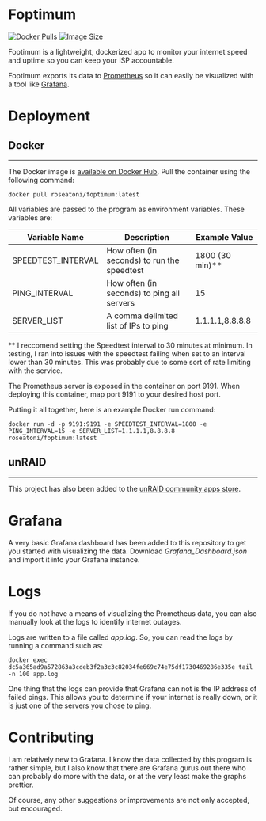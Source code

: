 # Foptimum

[![Docker Pulls](https://badgen.net/docker/pulls/roseatoni/foptimum?icon=docker&label=pulls)](https://hub.docker.com/r/roseatoni/foptimum)
[![Image Size](https://badgen.net/docker/size/roseatoni/foptimum?icon=docker&label=size)](https://hub.docker.com/r/roseatoni/foptimum)

Foptimum is a lightweight, dockerized app to monitor your internet speed and uptime so you can keep your ISP accountable.

Foptimum exports its data to [Prometheus](https://prometheus.io/docs/introduction/overview/) so it can easily be visualized with a tool like [Grafana](https://grafana.com/).

# Deployment

## Docker

---

The Docker image is [available on Docker Hub](https://hub.docker.com/r/roseatoni/foptimum). Pull the container using the following command:

```
docker pull roseatoni/foptimum:latest
```

All variables are passed to the program as environment variables. These variables are:

| Variable Name      | Description                                 | Example Value     |
| ------------------ | ------------------------------------------- | ----------------- |
| SPEEDTEST_INTERVAL | How often (in seconds) to run the speedtest | 1800 (30 min)\*\* |
| PING_INTERVAL      | How often (in seconds) to ping all servers  | 15                |
| SERVER_LIST        | A comma delimited list of IPs to ping       | 1.1.1.1,8.8.8.8   |

\*\* I reccomend setting the Speedtest interval to 30 minutes at minimum. In testing, I ran into issues with the speedtest failing when set to an interval lower than 30 minutes. This was probably due to some sort of rate limiting with the service.

The Prometheus server is exposed in the container on port 9191. When deploying this container, map port 9191 to your desired host port.

Putting it all together, here is an example Docker run command:

```
docker run -d -p 9191:9191 -e SPEEDTEST_INTERVAL=1800 -e PING_INTERVAL=15 -e SERVER_LIST=1.1.1.1,8.8.8.8 roseatoni/foptimum:latest
```

## unRAID

---

This project has also been added to the [unRAID community apps store](https://unraid.net/community/apps?q=Foptimum#r).

# Grafana

A very basic Grafana dashboard has been added to this repository to get you started with visualizing the data. Download _Grafana_Dashboard.json_ and import it into your Grafana instance.

# Logs

If you do not have a means of visualizing the Prometheus data, you can also manually look at the logs to identify internet outages.

Logs are written to a file called _app.log_. So, you can read the logs by running a command such as:

```
docker exec dc5a365ad9a572863a3cdeb3f2a3c3c82034fe669c74e75df1730469286e335e tail -n 100 app.log
```

One thing that the logs can provide that Grafana can not is the IP address of failed pings. This allows you to determine if your internet is really down, or it is just one of the servers you chose to ping.

# Contributing

I am relatively new to Grafana. I know the data collected by this program is rather simple, but I also know that there are Grafana gurus out there who can probably do more with the data, or at the very least make the graphs prettier.

Of course, any other suggestions or improvements are not only accepted, but encouraged.
